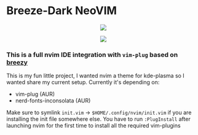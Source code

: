 # Breeze-Dark NeoVIM

<p align="center">
  <img src="https://i.imgur.com/ti9shLz.png">
</p>

<p align="center">
  <img src="https://i.imgur.com/UrryVtb.png">
</p>

### This is a full nvim IDE integration with `vim-plug` based on [breezy](https://github.com/fneu/breezy)

This is my fun little project, I wanted nvim a theme for kde-plasma so I wanted share my current setup.
Currently it's depending on:
- vim-plug (AUR)
- nerd-fonts-inconsolata (AUR)

Make sure to symlink `init.vim` -> `$HOME/.config/nvim/init.vim` if you are installing the init file somewhere else.
You have to run `:PlugInstall` after launching nvim for the first time to install all the required vim-plugins

